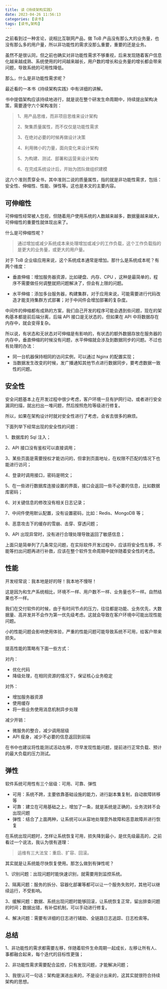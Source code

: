 ```yaml
---
title: 读《持续架构实践》
date: 2023-04-26 11:56:13
categories: [读书]
tags: [读书,架构]
---
```


之前看到过一种言论，说相比互联网产品，做 ToB 产品没有那么大的业务量，也没有那么多的用户量，所以非功能性的需求没那么重要，重要的还是业务。
<!--more-->
虽然不是很认同，但之前也确实对非功能性需求不够重视，后来发现随着客户信息化越来越成熟、系统使用的时间越来越长，用户数的增长和业务量的增长都会带来问题，导致系统的可用性降低。

那么，什么是非功能性需求呢？

最近看的一本书《持续架构实践》中有详细的讲解。

书中提倡架构应该持续地进行，就是说在整个研发生命周期中，持续提出架构决策，需要遵守六个架构准则：

> 1、用产品思维，而非项目思维来设计架构
>
> 2、聚集质量属性，而不仅仅是功能性需求
>
> 3、在绝对必要的时候再做设计决策
>
> 4、利用微小的力量，面向变化来设计架构
>
> 5、为构建、测试、部署和运营来设计架构
>
> 6、在完成系统设计后，开始为团队做组织建模

这六个准则贯穿全书，其中准则二说的质量属性，指的就是非功能性需求，包括：安全性、伸缩性、性能、弹性等。这也是本文的主要内容。

## 可伸缩性

可伸缩性经常被人忽视，但随着用户使用系统的人数越来越多，数据量越来越大，可伸缩性的重要性就体现出来了。

什么是可伸缩性呢？

> 通过增加或减少系统成本来处理增加或减少的工作负载，这个工作负载指的是更大的业务量，或更大的用户量。

对于 ToB 企业级应用来说，这个系统成本通常是增加。那什么是系统成本呢？有两个维度：

* 垂直伸缩：增加服务器资源，比如硬盘、内存、CPU ，这种是最简单的，程序不需要做任何调整就把问题解决了，但会有上限的问题。

* 水平伸缩：添加多台服务器，构建集群，对于应用来说，可能需要进行代码改造才能支持集群方式部署；对于中间件会增加部署的复杂度。

中间件的伸缩都有成熟的方案，我们自己开发的程序可能会遇到些问题，现在的架构基本都是前后端分离，后端 API 接口是无状态的，但如果在 API 中将数据存在内存中，就会变得复杂。


所以说，有状态和无状态对可伸缩是有影响的，有状态的额外数据存放在服务器的内存中，垂直伸缩的时候没有问题，水平伸缩就会涉及到数据同步的问题。不过也有处理的办法：

* 同一台机器保持相同的访问实例，可以通过 Nginx 的配置实现；
* 当数据发生改变的时候，发广播通知其他节点进行数据同步，要考虑数据一致性的问题。

## 安全性

安全问题基本上在开发过程中很少考虑，客户环境一旦有护网行动，或者进行安全漏洞扫描，就出扫出一堆问题，然后按照危险等级进行修复。

所以，如果在架构设计时就对安全性进行了考虑，会省去很多的麻烦。

下面列举下经常出现的安全性的问题：

1、数据库的 Sql 注入；

2、API 接口没有鉴权可以直接调用；

3、某些页面是需要授权才能访问的，但拿到页面地址，在权限不匹配的情况下也能进行访问；

4、登录时调用接口，密码是明文；

5、在一些进行数据库连接设置的界面，接口会返回一些不必要的信息，比如数据库密码；

6、对关键信息的修改没有相关日志记录；

7、中间件使用默认配置，没有设置密码，比如：Redis、MongoDB 等；

8、恶意攻击下的缓存的雪崩、击穿、穿透问题；

9、API 出现异常时，没有进行合理处理导致返回了敏感信息；

上面只是简单列了几条常见问题，在实际软件开发过程中，应该将安全性左移，不能等扫出问题再进行补救，应该在整个软件生命周期中就伴随着安全性的考虑。

## 性能

开发经常说：我本地是好的呀！我本地不慢呀！

这是因为和生产系统相比，环境不一样、用户数不一样、业务量也不一样。自然结果也不一样。

我们在交付软件的时候，由于有时间节点的压力，往往都是功能、业务优先，大数据量、高并发并不会作为第一优先级考虑。这就会导致在客户环境中可能出现性能问题。

小的性能问题会影响使用体验，严重的性能问题可能导致系统不可用，给客户带来损失。

提高性能的策略有下面一些方式：

对内：

* 优化代码
* 降级处理，在相同资源的情况下，保证核心业务稳定

对外：

* 增加服务器资源
* 使用缓存
* 将一些业务使用消息机制异步处理

减少开销：

* 微服务的整合，减少调用层级
* API 瘦身，减少不必要的信息返回到前端

在书中也建议将性能测试活动左移，尽早发现性能问题，提前进行正常负载、预计的最大负载的压力测试。

## 弹性

软件系统可用性有三个层级：可用、可靠、弹性

* 可用：系统不跨，主要依靠基础设施的能力，进行副本集复制，自动故障转移等
* 可靠：建立在可用基础之上，增加了一条，就是系统是正确的，业务流转不会出现问题
* 弹性：结合了上面两种，让系统可以从容地处理意外故障和恶意故障并进行恢复

在系统出现问题时，怎样让系统恢复可用，损失降到最小，是优先级最高的，之前看过一个说法，我认为很有道理：

> 运维有三大法宝：重启、扩容、回滚。

其实就是让系统能尽快恢复使用。那怎么做到有弹性呢？

1、识别问题：出现问题时能快速识别，就需要用到监控系统。

2、隔离问题：服务的拆分、容器化部署等都可以让一个服务失败时，其他可以继续运行，不受影响。

3、缓解问题：数据、系统出现问题时能够回滚，让系统恢复正常，留出排查问题的时间；数据出错，有补偿机制，可以手动进行修复。

4、解决问题：需要有详细的日志进行辅助、全链路日志追踪、日志检索等。

## 总结

1、非功能性的需求都需要左移，伴随着软件生命周期一起成长，左移让所有人、事都融合起来，每个迭代的目标性更强；

2、非功能性需求需要配合监控，只有发现问题，才能解决问题；

3、我很认可一句话：架构是演进出来的，不是设计出来的，这其实就很符合持续架构的思想。